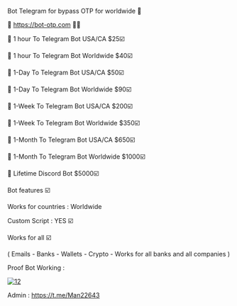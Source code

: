 Bot Telegram for bypass OTP for worldwide  🧐 

📶   https://bot-otp.com  🛒🛒

🛒 1 hour To Telegram Bot USA/CA $25☑️

🛒 1 hour To Telegram Bot Worldwide $40☑️

🛒 1-Day To Telegram Bot USA/CA $50☑️

🛒 1-Day To Telegram Bot Worldwide $90☑️

🛒 1-Week To Telegram Bot USA/CA $200☑️

🛒 1-Week To Telegram Bot Worldwide $350☑️

🛒 1-Month To Telegram Bot USA/CA $650☑️

🛒 1-Month To Telegram Bot Worldwide  $1000☑️

🛒 Lifetime Discord Bot $5000☑️

Bot features ☑️

Works for countries : Worldwide

Custom Script : YES ☑️

Works for all ☑️

( Emails - Banks - Wallets - Crypto - Works for all banks and all companies )

Proof Bot Working : 

<a href="https://imgbb.com/"><img src="https://i.ibb.co/hL70QS9/12.png" alt="12" border="0" /></a>

Admin : https://t.me/Man22643
